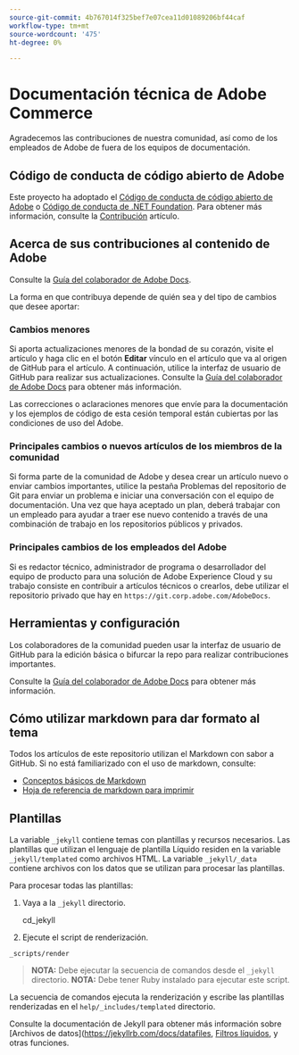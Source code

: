 ```yaml
---
source-git-commit: 4b767014f325bef7e07cea11d01089206bf44caf
workflow-type: tm+mt
source-wordcount: '475'
ht-degree: 0%

---
```

# Documentación técnica de Adobe Commerce

Agradecemos las contribuciones de nuestra comunidad, así como de los empleados de Adobe de fuera de los equipos de documentación.

## Código de conducta de código abierto de Adobe

Este proyecto ha adoptado el [Código de conducta de código abierto de Adobe](code-of-conduct.md) o [Código de conducta de .NET Foundation](https://dotnetfoundation.org/code-of-conduct). Para obtener más información, consulte la [Contribución](contributing.md) artículo.

## Acerca de sus contribuciones al contenido de Adobe

Consulte la [Guía del colaborador de Adobe Docs](https://experienceleague.adobe.com/docs/contributor/contributor-guide/introduction.html).

La forma en que contribuya depende de quién sea y del tipo de cambios que desee aportar:

### Cambios menores

Si aporta actualizaciones menores de la bondad de su corazón, visite el artículo y haga clic en el botón **Editar** vínculo en el artículo que va al origen de GitHub para el artículo. A continuación, utilice la interfaz de usuario de GitHub para realizar sus actualizaciones. Consulte la [Guía del colaborador de Adobe Docs](https://experienceleague.adobe.com/docs/contributor/contributor-guide/introduction.html) para obtener más información.

Las correcciones o aclaraciones menores que envíe para la documentación y los ejemplos de código de esta cesión temporal están cubiertas por las condiciones de uso del Adobe.

### Principales cambios o nuevos artículos de los miembros de la comunidad

Si forma parte de la comunidad de Adobe y desea crear un artículo nuevo o enviar cambios importantes, utilice la pestaña Problemas del repositorio de Git para enviar un problema e iniciar una conversación con el equipo de documentación. Una vez que haya aceptado un plan, deberá trabajar con un empleado para ayudar a traer ese nuevo contenido a través de una combinación de trabajo en los repositorios públicos y privados.

<!--
If you submit a pull request with significant changes to documentation and code examples, you'll see a message in the pull request asking you to submit an online contribution license agreement (CLA). We need you to complete the online form before we can review your pull request.
-->

### Principales cambios de los empleados del Adobe

Si es redactor técnico, administrador de programa o desarrollador del equipo de producto para una solución de Adobe Experience Cloud y su trabajo consiste en contribuir a artículos técnicos o crearlos, debe utilizar el repositorio privado que hay en `https://git.corp.adobe.com/AdobeDocs`.

<!--Employees from other parts of the Adobe world should use the public repo for minor updates.-->

## Herramientas y configuración

Los colaboradores de la comunidad pueden usar la interfaz de usuario de GitHub para la edición básica o bifurcar la repo para realizar contribuciones importantes.

Consulte la [Guía del colaborador de Adobe Docs](https://experienceleague.adobe.com/docs/contributor/contributor-guide/introduction.html) para obtener más información.

## Cómo utilizar markdown para dar formato al tema

Todos los artículos de este repositorio utilizan el Markdown con sabor a GitHub. Si no está familiarizado con el uso de markdown, consulte:

* [Conceptos básicos de Markdown](https://help.github.com/articles/getting-started-with-writing-and-formatting-on-github/)
* [Hoja de referencia de markdown para imprimir](https://guides.github.com/pdfs/markdown-cheatsheet-online.pdf)

## Plantillas

La variable `_jekyll` contiene temas con plantillas y recursos necesarios.
Las plantillas que utilizan el lenguaje de plantilla Líquido residen en la variable `_jekyll/templated` como archivos HTML.
La variable `_jekyll/_data` contiene archivos con los datos que se utilizan para procesar las plantillas.

Para procesar todas las plantillas:

1. Vaya a la `_jekyll` directorio.

   cd_jekyll

1. Ejecute el script de renderización.

```
_scripts/render
```

> **NOTA:** Debe ejecutar la secuencia de comandos desde el `_jekyll` directorio.
> **NOTA:** Debe tener Ruby instalado para ejecutar este script.

La secuencia de comandos ejecuta la renderización y escribe las plantillas renderizadas en el `help/_includes/templated` directorio.

Consulte la documentación de Jekyll para obtener más información sobre [Archivos de datos](https://jekyllrb.com/docs/datafiles, [Filtros líquidos](https://jekyllrb.com/docs/liquid/filters/), y otras funciones.
